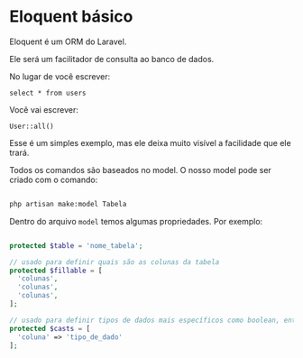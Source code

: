 # Eloquent básico

Eloquent é um ORM do Laravel.

Ele será um facilitador de consulta ao banco de dados.

No lugar de você escrever:

`select * from users`

Você vai escrever:

`User::all()`

Esse é um simples exemplo, mas ele deixa muito visível a facilidade que ele trará.

Todos os comandos são baseados no model. O nosso model pode ser criado com o comando:

```bash

php artisan make:model Tabela

```

Dentro do arquivo `model` temos algumas propriedades. Por exemplo:

```php

protected $table = 'nome_tabela';

// usado para definir quais são as colunas da tabela
protected $fillable = [
  'colunas',
  'colunas',
  'colunas',
];

// usado para definir tipos de dados mais específicos como boolean, entre outros
protected $casts = [
  'coluna' => 'tipo_de_dado'
];

```